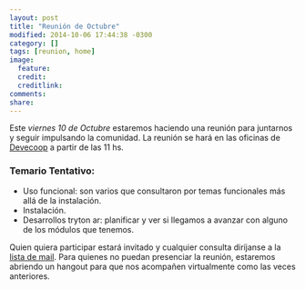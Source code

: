 ```yaml
---
layout: post
title: "Reunión de Octubre"
modified: 2014-10-06 17:44:38 -0300
category: []
tags: [reunion, home]
image:
  feature: 
  credit: 
  creditlink: 
comments: 
share: 
---
```


Este *viernes 10 de Octubre* estaremos haciendo una reunión para
juntarnos y seguir impulsando la comunidad. La reunión se hará en las
oficinas de [Devecoop](http://www.devecoop.com) a partir de las 11 hs.

### Temario Tentativo:
* Uso funcional: son varios que consultaron por temas funcionales más
  allá de la instalación.
* Instalación.
* Desarrollos tryton ar: planificar y ver si llegamos a avanzar con
  alguno de los módulos que tenemos.


Quien quiera participar estará invitado y cualquier consulta diríjanse
a la
[lista de mail](http://groups.google.com/forum/?hl=es#!forum/tryton-ar). Para
quienes no puedan presenciar la reunión, estaremos abriendo un hangout
para que nos acompañen virtualmente como las veces anteriores.
